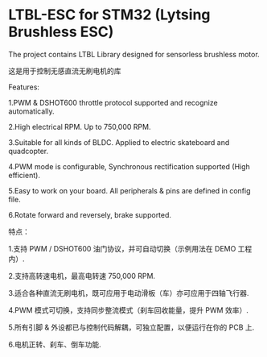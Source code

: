 # LTBL-ESC for STM32 (Lytsing Brushless ESC)
> 
The project contains LTBL Library designed for sensorless brushless motor.
> 
这是用于控制无感直流无刷电机的库
>
>
Features:
>
1.PWM & DSHOT600 throttle protocol supported and recognize automatically.
>
2.High electrical RPM. Up to 750,000 RPM.
>
3.Suitable for all kinds of BLDC. Applied to electric skateboard and quadcopter.
>
4.PWM mode is configurable, Synchronous rectification supported (High efficient).
>
5.Easy to work on your board. All peripherals & pins are defined in config file.
>
6.Rotate forward and reversely, brake supported.
>
特点：
>
1.支持 PWM / DSHOT600 油门协议，并可自动切换（示例用法在 DEMO 工程内）.
>
2.支持高转速电机，最高电转速 750,000 RPM.
>
3.适合各种直流无刷电机，既可应用于电动滑板（车）亦可应用于四轴飞行器.
>
4.PWM 模式可切换，支持同步整流模式（刹车回收能量，提升 PWM 效率）.
>
5.所有引脚 & 外设都已与控制代码解耦，可独立配置，以便运行在你的 PCB 上.
>
6.电机正转、刹车、倒车功能.
>
